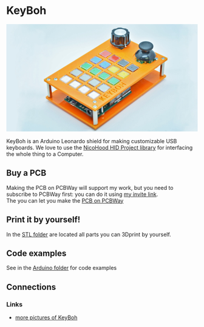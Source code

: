 # KeyBoh

![image](./media/keyboh_16_9.jpg)

KeyBoh is an Arduino Leonardo shield for making customizable USB keyboards. We love to use the [NicoHood HID Project library](https://github.com/NicoHood/HID) for interfacing the whole thing to a Computer.

## Buy a PCB  
Making the PCB on PCBWay will support my work, but you need to subscribe to PCBWay first: you can do it using [my invite link](https://www.pcbway.com/setinvite.aspx?inviteid=355653&from=settorezero2020).  
The you can let you make the [PCB on PCBWay](https://www.pcbway.com/project/shareproject/KeyBoh_Shield.html)

## Print it by yourself!
In the [STL folder](./stl) are located all parts you can 3Dprint by yourself. 

## Code examples
See in the [Arduino folder](./arduino) for code examples

## Connections

### Links
- [more pictures of KeyBoh](https://photos.app.goo.gl/CL2jDvoLArWxuAqx8)
